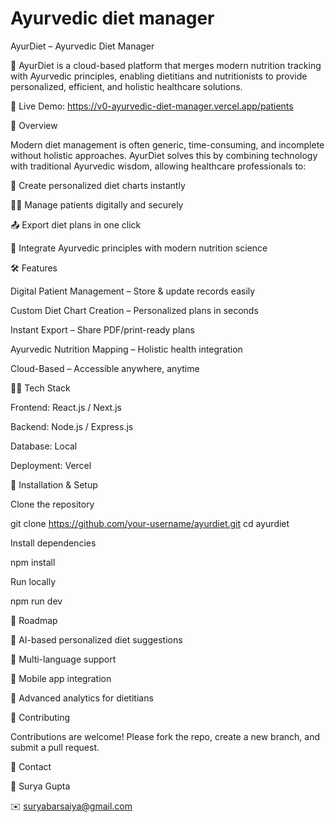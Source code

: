 # Ayurvedic diet manager

AyurDiet – Ayurvedic Diet Manager

🚀 AyurDiet is a cloud-based platform that merges modern nutrition tracking with Ayurvedic principles, enabling dietitians and nutritionists to provide personalized, efficient, and holistic healthcare solutions.

🔗 Live Demo: https://v0-ayurvedic-diet-manager.vercel.app/patients

🌟 Overview

Modern diet management is often generic, time-consuming, and incomplete without holistic approaches. AyurDiet solves this by combining technology with traditional Ayurvedic wisdom, allowing healthcare professionals to:

📝 Create personalized diet charts instantly

👩‍⚕️ Manage patients digitally and securely

📤 Export diet plans in one click

🌿 Integrate Ayurvedic principles with modern nutrition science

🛠️ Features

Digital Patient Management – Store & update records easily

Custom Diet Chart Creation – Personalized plans in seconds

Instant Export – Share PDF/print-ready plans

Ayurvedic Nutrition Mapping – Holistic health integration

Cloud-Based – Accessible anywhere, anytime

🧑‍💻 Tech Stack

Frontend: React.js / Next.js

Backend: Node.js / Express.js 

Database: Local

Deployment: Vercel

🚀 Installation & Setup

Clone the repository

git clone https://github.com/your-username/ayurdiet.git
cd ayurdiet


Install dependencies

npm install


Run locally

npm run dev


📌 Roadmap

🔹 AI-based personalized diet suggestions

🔹 Multi-language support

🔹 Mobile app integration

🔹 Advanced analytics for dietitians

🤝 Contributing

Contributions are welcome! Please fork the repo, create a new branch, and submit a pull request.

📧 Contact

👤 Surya Gupta 

✉️ suryabarsaiya@gmail.com
